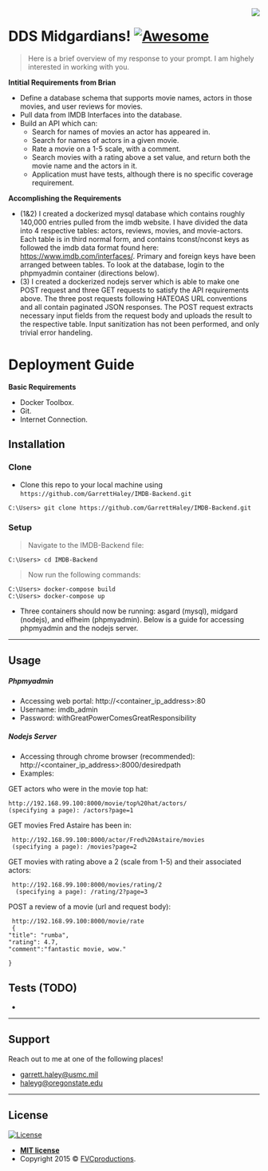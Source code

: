 <img src="icon.png" align="right" />

# DDS Midgardians! [![Awesome](https://cdn.rawgit.com/sindresorhus/awesome/d7305f38d29fed78fa85652e3a63e154dd8e8829/media/badge.svg)](https://github.com/sindresorhus/awesome#readme)
> Here is a brief overview of my response to your prompt. I am highely interested in working with you.

**Intitial Requirements from Brian**

- Define a database schema that supports movie names, actors in those movies, and user reviews for movies.
- Pull data from IMDB Interfaces into the database.
- Build an API which can:
  - Search for names of movies an actor has appeared in.
  - Search for names of actors in a given movie.
  - Rate a movie on a 1-5 scale, with a comment.
  - Search movies with a rating above a set value, and return both the movie name and the actors in it.
  - Application must have tests, although there is no specific coverage requirement.

**Accomplishing the Requirements**
- (1&2) I created a dockerized mysql database which contains roughly 140,000 entries pulled from the imdb website. I have divided the data into 4 respective tables: actors, reviews, movies, and movie-actors. Each table is in third normal form, and contains tconst/nconst keys as followed the imdb data format found here: https://www.imdb.com/interfaces/. Primary and foreign keys have been arranged between tables. To look at the database, login to the phpmyadmin container (directions below).
- (3) I created a dockerized nodejs server which is able to make one POST request and three GET requests to satisfy the API requirements above. The three post requests following HATEOAS URL conventions and all contain paginated JSON responses. The POST request extracts necessary input fields from the request body and uploads the result to the respective table. Input sanitization has not been performed, and only trivial error handeling.


# Deployment Guide

**Basic Requirements**

- Docker Toolbox.
- Git.
- Internet Connection.

## Installation

### Clone

- Clone this repo to your local machine using `https://github.com/GarrettHaley/IMDB-Backend.git`
```shell
C:\Users> git clone https://github.com/GarrettHaley/IMDB-Backend.git
```

### Setup

> Navigate to the IMDB-Backend file:

```shell
C:\Users> cd IMDB-Backend
```

> Now run the following commands:

```shell
C:\Users> docker-compose build
C:\Users> docker-compose up
```

- Three containers should now be running: asgard (mysql), midgard (nodejs), and elfheim (phpmyadmin). Below is a guide for accessing phpmyadmin and the nodejs server.

---

## Usage
##### Phpmyadmin 
- Accessing web portal: http://\<container_ip_address\>:80
- Username: imdb_admin
- Password: withGreatPowerComesGreatResponsibility

##### Nodejs Server 
- Accessing through chrome browser (recommended): http://\<container_ip_address\>:8000/desiredpath
- Examples:

GET actors who were in the movie top hat:
```shell
http://192.168.99.100:8000/movie/top%20hat/actors/
(specifying a page): /actors?page=1
```
GET movies Fred Astaire has been in:
```shell
 http://192.168.99.100:8000/actor/Fred%20Astaire/movies
 (specifying a page): /movies?page=2
```
GET movies with rating above a 2 (scale from 1-5) and their associated actors:
```shell
 http://192.168.99.100:8000/movies/rating/2
  (specifying a page): /rating/2?page=3
```

POST a review of a movie (url and request body):
```shell
 http://192.168.99.100:8000/movie/rate
 {
"title": "rumba",
"rating": 4.7,
"comment":"fantastic movie, wow."

}
```
## Tests (TODO)

- 

---

## Support

Reach out to me at one of the following places!

- garrett.haley@usmc.mil
- haleyg@oregonstate.edu
---

## License

[![License](http://img.shields.io/:license-mit-blue.svg?style=flat-square)](http://badges.mit-license.org)

- **[MIT license](http://opensource.org/licenses/mit-license.php)**
- Copyright 2015 © <a href="http://fvcproductions.com" target="_blank">FVCproductions</a>.
